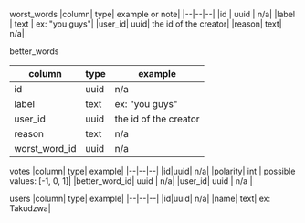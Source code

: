 worst_words
|column| type| example or note|
|--|--|--|
|id | uuid | n/a|
|label | text | ex: "you guys"|
|user_id| uuid| the id of the creator|
|reason| text| n/a|


better_words

|column| type| example|
|--|--|--|
|id|uuid| n/a|
label | text | ex: "you guys"|
|user_id| uuid| the id of the creator|
|reason| text| n/a|
|worst_word_id| uuid | n/a |

votes
|column| type| example|
|--|--|--|
|id|uuid| n/a|
|polarity| int | possible values: [-1, 0, 1]|
|better_word_id| uuid | n/a|
|user_id| uuid | n/a |


users
|column| type| example|
|--|--|--|
|id|uuid| n/a|
|name| text| ex: Takudzwa|
